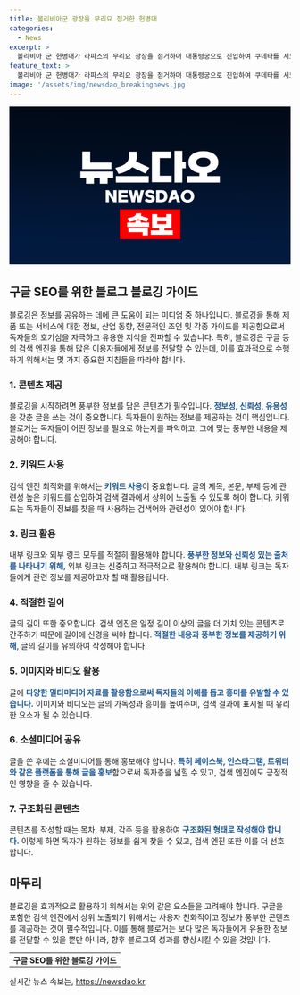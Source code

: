 ```yaml
---
title: 볼리비아군 광장을 무리요 점거한 헌병대
categories:
  - News
excerpt: >
  볼리비아 군 헌병대가 라파스의 무리요 광장을 점거하며 대통령궁으로 진입하여 쿠데타를 시도했다고 전해졌다. 26일 현지시각 이 사건이 발생했으며, 군부는 전차와 장갑차를 투입했다고 밝혔다.
feature_text: >
  볼리비아 군 헌병대가 라파스의 무리요 광장을 점거하며 대통령궁으로 진입하여 쿠데타를 시도했다고 전해졌다. 26일 현지시각 이 사건이 발생했으며, 군부는 전차와 장갑차를 투입했다고 밝혔다.
image: '/assets/img/newsdao_breakingnews.jpg'
---
```


<p><img src="/assets/img/newsdao_breakingnews.jpg" alt="implanttips 속보" /></p>

<h2 data-ke-size="size26">구글 SEO를 위한 블로그 블로깅 가이드</h2>

<p data-ke-size="size16">블로깅은 정보를 공유하는 데에 큰 도움이 되는 미디엄 중 하나입니다. 블로깅을 통해 제품 또는 서비스에 대한 정보, 산업 동향, 전문적인 조언 및 각종 가이드를 제공함으로써 독자들의 호기심을 자극하고 유용한 지식을 전파할 수 있습니다. 특히, 블로깅은 구글 등의 검색 엔진을 통해 많은 이용자들에게 정보를 전달할 수 있는데, 이를 효과적으로 수행하기 위해서는 몇 가지 중요한 지침들을 따라야 합니다.</p>

<h3>1. 콘텐츠 제공</h3>

<p data-ke-size="size16">블로깅을 시작하려면 풍부한 정보를 담은 콘텐츠가 필수입니다. <b><span style="color: #1a5490;">정보성, 신뢰성, 유용성</span></b>을 갖춘 글을 쓰는 것이 중요합니다. 독자들이 원하는 정보를 제공하는 것이 핵심입니다. 블로거는 독자들이 어떤 정보를 필요로 하는지를 파악하고, 그에 맞는 풍부한 내용을 제공해야 합니다.</p>

<h3>2. 키워드 사용</h3>

<p data-ke-size="size16">검색 엔진 최적화를 위해서는 <b><span style="color: #1a5490;">키워드 사용</span></b>이 중요합니다. 글의 제목, 본문, 부제 등에 관련성 높은 키워드를 삽입하여 검색 결과에서 상위에 노출될 수 있도록 해야 합니다. 키워드는 독자들이 정보를 찾을 때 사용하는 검색어와 관련성이 있어야 합니다.</p>

<h3>3. 링크 활용</h3>

<p data-ke-size="size16">내부 링크와 외부 링크 모두를 적절히 활용해야 합니다. <b><span style="color: #1a5490;">풍부한 정보와 신뢰성 있는 출처를 나타내기 위해</span></b>, 외부 링크는 신중하고 적극적으로 활용해야 합니다. 내부 링크는 독자들에게 관련 정보를 제공하고자 할 때 활용됩니다.</p>

<h3>4. 적절한 길이</h3>

<p data-ke-size="size16">글의 길이 또한 중요합니다. 검색 엔진은 일정 길이 이상의 글을 더 가치 있는 콘텐츠로 간주하기 때문에 길이에 신경을 써야 합니다. <b><span style="color: #1a5490;">적절한 내용과 풍부한 정보를 제공하기 위해</span></b>, 글의 길이를 유의하여 작성해야 합니다.</p>

<h3>5. 이미지와 비디오 활용</h3>

<p data-ke-size="size16">글에 <b><span style="color: #1a5490;">다양한 멀티미디어 자료를 활용함으로써 독자들의 이해를 돕고 흥미를 유발할 수 있습니다.</span></b> 이미지와 비디오는 글의 가독성과 흥미를 높여주며, 검색 결과에 표시될 때 유리한 요소가 될 수 있습니다.</p>

<h3>6. 소셜미디어 공유</h3>

<p data-ke-size="size16">글을 쓴 후에는 소셜미디어를 통해 홍보해야 합니다. <b><span style="color: #1a5490;">특히 페이스북, 인스타그램, 트위터와 같은 플랫폼을 통해 글을 홍보</span></b>함으로써 독자층을 넓힐 수 있고, 검색 엔진에도 긍정적인 영향을 줄 수 있습니다.</p>

<h3>7. 구조화된 콘텐츠</h3>

<p data-ke-size="size16">콘텐츠를 작성할 때는 목차, 부제, 각주 등을 활용하여 <b><span style="color: #1a5490;">구조화된 형태로 작성해야 합니다.</span></b> 이렇게 하면 독자가 원하는 정보를 쉽게 찾을 수 있고, 검색 엔진 또한 이를 더 선호합니다.</p>

<h2 data-ke-size="size26">마무리</h2>

<p data-ke-size="size16">블로깅을 효과적으로 활용하기 위해서는 위와 같은 요소들을 고려해야 합니다. 구글을 포함한 검색 엔진에서 상위 노출되기 위해서는 사용자 친화적이고 정보가 풍부한 콘텐츠를 제공하는 것이 필수적입니다. 이를 통해 블로거는 보다 많은 독자들에게 유용한 정보를 전달할 수 있을 뿐만 아니라, 향후 블로그의 성과를 향상시킬 수 있을 것입니다.</p>

<table>
<tbody>
<tr>
<td style="text-align: center; height: 17px;"><b>구글 SEO를 위한 블로깅 가이드</b></td>
</tr>
</tbody>
</table>
실시간 뉴스 속보는, <a href="https://newsdao.kr" rel="dofollow">https://newsdao.kr</a>


